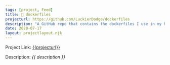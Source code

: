 ```yaml
---
tags: [project, Feed]
title: 🐋 dockerfiles
projecturl: https://github.com/LuckierDodge/dockerfiles
description: "A GitHub repo that contains the dockerfiles I use in my homelab."
date: 2020-07-17
layout: projectlayout.njk
---
```


Project Link: [{{projecturl}}]({{projecturl}})

Description: _{{ description }}_
